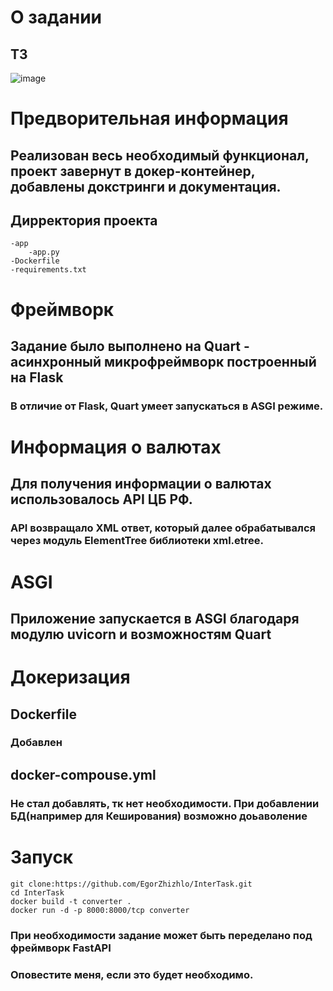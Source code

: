 # О задании
## ТЗ
![image](https://github.com/user-attachments/assets/b9d18a17-08ce-4f66-bd4b-b0baecb3cca3)

# Предворительная информация
## Реализован весь необходимый функционал, проект завернут в докер-контейнер, добавлены докстринги и документация.

## Дирректория проекта
    -app
        -app.py
    -Dockerfile
    -requirements.txt


# Фреймворк
## Задание было выполнено на Quart - асинхронный микрофреймворк построенный на Flask
### В отличие от Flask, Quart умеет запускаться в ASGI режиме.

# Информация о валютах
## Для получения информации о валютах использовалось API ЦБ РФ.
### API возвращало XML ответ, который далее обрабатывался через модуль ElementTree библиотеки xml.etree.

# ASGI
## Приложение запускается в ASGI благодаря модулю uvicorn и возможностям Quart

# Докеризация
## Dockerfile
### Добавлен
    
## docker-compouse.yml
### Не стал добавлять, тк нет необходимости. При добавлении БД(например для Кеширования) возможно доьаволение

# Запуск 
    git clone:https://github.com/EgorZhizhlo/InterTask.git
    cd InterTask
    docker build -t converter .
    docker run -d -p 8000:8000/tcp converter

### При необходимости задание может быть переделано под фреймворк FastAPI
### Оповестите меня, если это будет необходимо.
